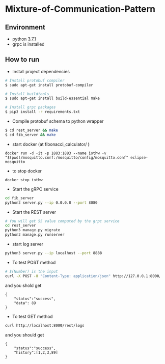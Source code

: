 # Mixture-of-Communication-Pattern

## Environment
- python 3.7.1
- grpc is installed

## How to run
- Install project dependencies
```bash
# Install protobuf compiler
$ sudo apt-get install protobuf-compiler

# Install buildtools
$ sudo apt-get install build-essential make

# Install grpc packages
$ pip3 install -r requirements.txt
```
- Compile protobuf schema to python wrapper
```bash
$ cd rest_server && make
$ cd fib_server && make
```
- start docker (at fibonacci_calculator/ )
```
docker run -d -it -p 1883:1883 --name iothw -v "$(pwd)/mosquitto.conf:/mosquitto/config/mosquitto.conf" eclipse-mosquitto
```
- to stop docker
```
docker stop iothw
```
- Start the gRPC service
```bash
cd fib_server
python3 server.py --ip 0.0.0.0 --port 8080
```
- Start the REST server
```bash
# You will get 55 value computed by the grpc service
cd rest_server 
python3 manage.py migrate
python3 manage.py runserver
```
- start log server
```bash
python3 server.py --ip localhost --port 8888
```

- To test POST method
```bash
# $(Number) is the input
curl -X POST -H "Content-Type: application/json" http://127.0.0.1:8000/rest/fibonacci/ -d "{\"order\":\"10\"}"
```
and you shold get
```
{
    "status":"success",
    "data": 89
}
```
- To test GET method
```bash
curl http://localhost:8000/rest/logs
```
and you should get
```
{
    "status":"success",
    "history":[1,2,3,89]
}
```

